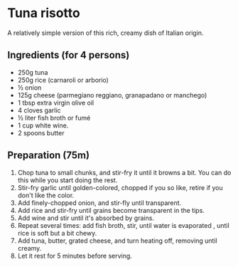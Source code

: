 # Tuna risotto

A relatively simple version of this rich, creamy dish of Italian origin.

## Ingredients (for 4 persons)

* 250g tuna
* 250g rice (carnaroli or arborio)
* ½ onion
* 125g cheese (parmegiano reggiano, granapadano or manchego)
* 1 tbsp extra virgin olive oil
* 4 cloves garlic
* ½ liter fish broth or fumé
* 1 cup white wine.
* 2 spoons butter

## Preparation (75m)

1. Chop tuna to small chunks, and stir-fry it until it browns a bit. You can
 do this while you start doing the rest.
1. Stir-fry garlic until golden-colored, chopped if you so like, retire if
 you don't like the color.
2. Add finely-chopped onion, and stir-fly until transparent.
3. Add rice and stir-fry until grains become transparent in the tips.
4. Add wine and stir until it's absorbed by grains.
5. Repeat several times: add fish broth, stir, until water is evaporated
, until rice is soft but a bit chewy.
6. Add tuna, butter, grated cheese, and turn heating off, removing until
 creamy. 
7. Let it rest for 5 minutes before serving.


